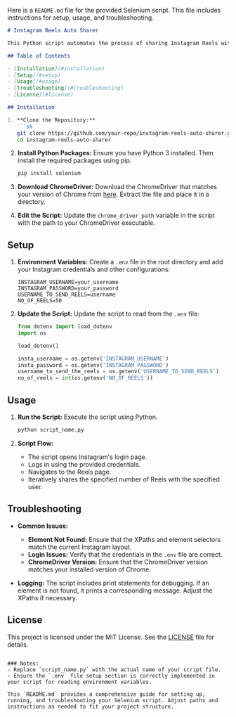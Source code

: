 Here is a `README.md` file for the provided Selenium script. This file includes instructions for setup, usage, and troubleshooting.

```markdown
# Instagram Reels Auto Sharer

This Python script automates the process of sharing Instagram Reels with a specified user using Selenium WebDriver.

## Table of Contents

- [Installation](#installation)
- [Setup](#setup)
- [Usage](#usage)
- [Troubleshooting](#troubleshooting)
- [License](#license)

## Installation

1. **Clone the Repository:**
   ```sh
   git clone https://github.com/your-repo/instagram-reels-auto-sharer.git
   cd instagram-reels-auto-sharer
   ```

2. **Install Python Packages:**
   Ensure you have Python 3 installed. Then install the required packages using pip.
   ```sh
   pip install selenium
   ```

3. **Download ChromeDriver:**
   Download the ChromeDriver that matches your version of Chrome from [here](https://sites.google.com/a/chromium.org/chromedriver/). Extract the file and place it in a directory.

4. **Edit the Script:**
   Update the `chrome_driver_path` variable in the script with the path to your ChromeDriver executable.

## Setup

1. **Environment Variables:**
   Create a `.env` file in the root directory and add your Instagram credentials and other configurations:
   ```env
   INSTAGRAM_USERNAME=your_username
   INSTAGRAM_PASSWORD=your_password
   USERNAME_TO_SEND_REELS=username
   NO_OF_REELS=50
   ```

2. **Update the Script:**
   Update the script to read from the `.env` file:
   ```python
   from dotenv import load_dotenv
   import os

   load_dotenv()

   insta_username = os.getenv('INSTAGRAM_USERNAME')
   insta_password = os.getenv('INSTAGRAM_PASSWORD')
   username_to_send_the_reels = os.getenv('USERNAME_TO_SEND_REELS')
   no_of_reels = int(os.getenv('NO_OF_REELS'))
   ```

## Usage

1. **Run the Script:**
   Execute the script using Python.
   ```sh
   python script_name.py
   ```

2. **Script Flow:**
   - The script opens Instagram's login page.
   - Logs in using the provided credentials.
   - Navigates to the Reels page.
   - Iteratively shares the specified number of Reels with the specified user.

## Troubleshooting

- **Common Issues:**
  - **Element Not Found:** Ensure that the XPaths and element selectors match the current Instagram layout.
  - **Login Issues:** Verify that the credentials in the `.env` file are correct.
  - **ChromeDriver Version:** Ensure that the ChromeDriver version matches your installed version of Chrome.

- **Logging:**
  The script includes print statements for debugging. If an element is not found, it prints a corresponding message. Adjust the XPaths if necessary.

## License

This project is licensed under the MIT License. See the [LICENSE](LICENSE) file for details.
```

### Notes:
- Replace `script_name.py` with the actual name of your script file.
- Ensure the `.env` file setup section is correctly implemented in your script for reading environment variables.

This `README.md` provides a comprehensive guide for setting up, running, and troubleshooting your Selenium script. Adjust paths and instructions as needed to fit your project structure.